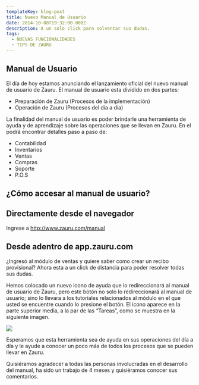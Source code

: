 ```yaml
---
templateKey: blog-post
title: Nuevo Manual de Usuario
date: 2014-10-08T19:32:00.000Z
description: A un solo click para solventar sus dudas.
tags:
  - NUEVAS FUNCIONALIDADES
  - TIPS DE ZAURU
---
```

## Manual de Usuario

El día de hoy estamos anunciando el lanzamiento oficial del nuevo manual de usuario de Zauru. El manual de usuario esta dividido en dos partes:

* Preparación de Zauru (Procesos de la implementación)
* Operación de Zauru (Procesos del día a día)

La finalidad del manual de usuario es poder brindarle una herramienta de ayuda y de aprendizaje sobre las operaciones que se llevan en Zauru. En el podrá encontrar detalles paso a paso de:

* Contabilidad
* Inventarios
* Ventas
* Compras
* Soporte
* P.O.S

## ¿Cómo accesar al manual de usuario?

## Directamente desde el navegador

Ingrese a http://www.zauru.com/manual

## Desde adentro de app.zauru.com

¿Ingresó al módulo de ventas y quiere saber como crear un recibo provisional? Ahora esta a un click de distancia para poder resolver todas sus dudas.

Hemos colocado un nuevo icono de ayuda que lo redireccionará al manual de usuario de Zauru, pero este botón no solo lo redireccionará al manual de usuario; sino lo llevara a  los tutoriales relacionados al módulo en el que usted se encuentre cuando lo presione el botón. El icono aparece en la parte superior media, a la par de las “Tareas”, como se muestra en la siguiente imagen.

![](/img/manual-de-us..jpg)

Esperamos que esta herramienta sea de ayuda en sus operaciones del día a día y le ayude a conocer un poco más de todos los procesos que se pueden llevar en Zauru.

Quisiéramos agradecer a todas las personas involucradas en el desarrollo del manual, ha sido un trabajo de 4 meses y quisiéramos conocer sus comentarios.
